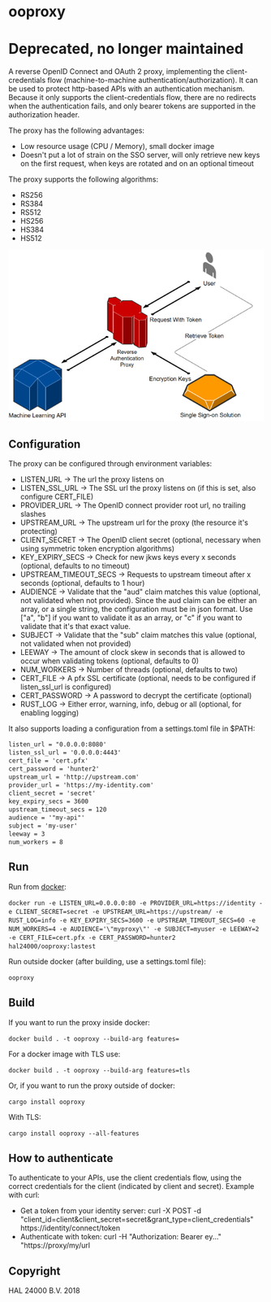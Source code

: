 # ooproxy

# Deprecated, no longer maintained

A reverse OpenID Connect and OAuth 2 proxy, implementing the client-credentials flow (machine-to-machine authentication/authorization). It can be used to protect http-based APIs with an authentication mechanism. Because it only supports the client-credentials flow, there are no redirects when the authentication fails, and only bearer tokens are supported in the authorization header. 

The proxy has the following advantages:
* Low resource usage (CPU / Memory), small docker image
* Doesn't put a lot of strain on the SSO server, will only retrieve new keys on the first request, when keys are rotated and on an optional timeout

The proxy supports the following algorithms:

* RS256
* RS384
* RS512
* HS256
* HS384
* HS512

![The reverse authentication proxy](proxy.png)

## Configuration

The proxy can be configured through environment variables:

* LISTEN_URL -> The url the proxy listens on
* LISTEN_SSL_URL -> The SSL url the proxy listens on (if this is set, also configure CERT_FILE)
* PROVIDER_URL -> The OpenID connect provider root url, no trailing slashes
* UPSTREAM_URL -> The upstream url for the proxy (the resource it's protecting)
* CLIENT_SECRET -> The OpenID client secret (optional, necessary when using symmetric token encryption algorithms)
* KEY_EXPIRY_SECS -> Check for new jkws keys every x seconds (optional, defaults to no timeout)
* UPSTREAM_TIMEOUT_SECS -> Requests to upstream timeout after x seconds (optional, defaults to 1 hour)
* AUDIENCE -> Validate that the "aud" claim matches this value (optional, not validated when not provided). Since the aud claim can be either an array, or a single string, the configuration must be in json format. Use ["a", "b"] if you want to validate it as an array, or "c" if you want to validate that it's that exact value.
* SUBJECT -> Validate that the "sub" claim matches this value (optional, not validated when not provided)
* LEEWAY -> The amount of clock skew in seconds that is allowed to occur when validating tokens (optional, defaults to 0)
* NUM_WORKERS -> Number of threads (optional, defaults to two)
* CERT_FILE -> A pfx SSL certificate (optional, needs to be configured if listen_ssl_url is configured)
* CERT_PASSWORD -> A password to decrypt the certificate (optional)
* RUST_LOG -> Either error, warning, info, debug or all (optional, for enabling logging)

It also supports loading a configuration from a settings.toml file in $PATH:

```
listen_url = "0.0.0.0:8080'
listen_ssl_url = '0.0.0.0:4443'
cert_file = 'cert.pfx'
cert_password = 'hunter2'
upstream_url = 'http://upstream.com'
provider_url = 'https://my-identity.com'
client_secret = 'secret'
key_expiry_secs = 3600
upstream_timeout_secs = 120
audience = '"my-api"'
subject = 'my-user'
leeway = 3
num_workers = 8
```

## Run

Run from [docker](https://hub.docker.com/r/hal24000/ooproxy/):

`docker run -e LISTEN_URL=0.0.0.0:80 -e PROVIDER_URL=https://identity -e CLIENT_SECRET=secret -e UPSTREAM_URL=https://upstream/ -e RUST_LOG=info -e KEY_EXPIRY_SECS=3600 -e UPSTREAM_TIMEOUT_SECS=60 -e NUM_WORKERS=4 -e AUDIENCE='\"myproxy\"' -e SUBJECT=myuser -e LEEWAY=2 -e CERT_FILE=cert.pfx -e CERT_PASSWORD=hunter2 hal24000/ooproxy:lastest`

Run outside docker (after building, use a settings.toml file):

`ooproxy`

## Build

If you want to run the proxy inside docker:

`docker build . -t ooproxy --build-arg features=`

For a docker image with TLS use:

`docker build . -t ooproxy --build-arg features=tls`

Or, if you want to run the proxy outside of docker:

`cargo install ooproxy`

With TLS:

`cargo install ooproxy --all-features`

## How to authenticate

To authenticate to your APIs, use the client credentials flow, using the correct credentials for the client (indicated by client and secret). Example with curl:

* Get a token from your identity server: curl -X POST -d "client_id=client&client_secret=secret&grant_type=client_credentials" https://identity/connect/token
* Authenticate with token: curl -H "Authorization: Bearer ey..." "https://proxy/my/url

## Copyright

HAL 24000 B.V. 2018
